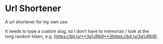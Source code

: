 # Url Shortener

A url shortener for my own use.

It needs to type a custom slug, so I don't have to memorize / look at the long random token, e.g.
[https://bit.ly/**3g1JRb9**](https://bit.ly/3g1JRb9).
